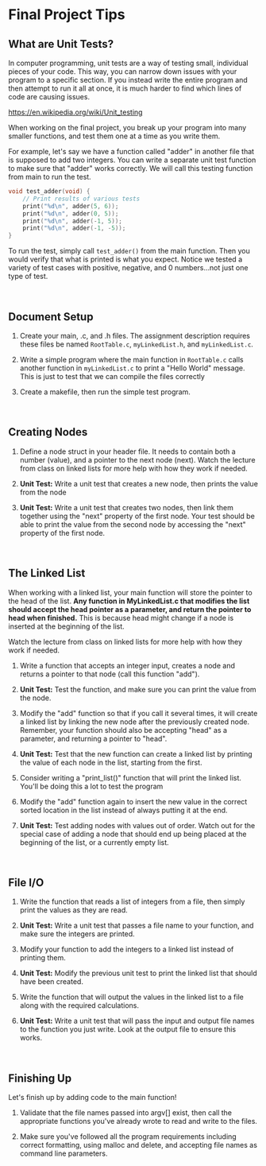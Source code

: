 # Final Project Tips

## What are Unit Tests?

In computer programming, unit tests are a way of testing small, individual pieces of your code. This way, you can narrow down issues with your program to a specific section. If you instead write the entire program and then attempt to run it all at once, it is much harder to find which lines of code are causing issues.

<https://en.wikipedia.org/wiki/Unit_testing>

When working on the final project, you break up your program into many smaller functions, and test them  one at a time as you write them. 

For example, let's say we have a function called "adder" in another file that is supposed to add two integers. You can write a separate unit test function to make sure that "adder" works correctly. We will call this testing function from main to run the test.

```c
void test_adder(void) {
	// Print results of various tests
	print("%d\n", adder(5, 6));
	print("%d\n", adder(0, 5));
	print("%d\n", adder(-1, 5));
	print("%d\n", adder(-1, -5));
}
```

To run the test, simply call `test_adder()` from the main function. Then you would verify that what is printed is what you expect. Notice we tested a variety of test cases with positive, negative, and 0 numbers...not just one type of test.

<br>

## Document Setup

1. Create your main, .c, and .h files. The assignment description requires these files be named `RootTable.c`, `myLinkedList.h`, and `myLinkedList.c`.

2. Write a simple program where the main function in `RootTable.c` calls another function in `myLinkedList.c` to print a "Hello World" message. This is just to test that we can compile the files correctly

3. Create a makefile, then run the simple test program. 

<br>

## Creating Nodes

1. Define a node struct in your header file. It needs to contain both a number (value), and a pointer to the next node (next). Watch the lecture from class on linked lists for more help with how they work if needed.

2. **Unit Test:** Write a unit test that creates a new node, then prints the value from the node

3. **Unit Test:** Write a unit test that creates two nodes, then link them together using the "next" property of the first node. Your test should be able to print the value from the second node by accessing the "next" property of the first node. 

<br>

## The Linked List 

When working with a linked list, your main function will store the pointer to the head of the list. **Any function in MyLinkedList.c that modifies the list should accept the head pointer as a parameter, and return the pointer to head when finished.** This is because head might change if a node is inserted at the beginning of the list. 

Watch the lecture from class on linked lists for more help with how they work if needed.

1. Write a function that accepts an integer input, creates a node and returns a pointer to that node (call this function "add").

2. **Unit Test:** Test the function, and make sure you can print the value from the node.

3. Modify the "add" function so that if you call it several times, it will create a linked list by linking the new node after the previously created node. Remember, your function should also be accepting "head" as a parameter, and returning a pointer to "head".

4. **Unit Test:** Test that the new function can create a linked list by printing the value of each node in the list, starting from the first.

5. Consider writing a "print_list()" function that will print the linked list. You'll be doing this a lot to test the program

6. Modify the "add" function again to insert the new value in the correct sorted location in the list instead of always putting it at the end.

7. **Unit Test:** Test adding nodes with values out of order. Watch out for the special case of adding a node that should end up being placed at the beginning of the list, or a currently empty list.

<br>

## File I/O

1. Write the function that reads a list of integers from a file, then simply print the values as they are read.

2. **Unit Test:** Write a unit test that passes a file name to your function, and make sure the integers are printed.

3. Modify your function to add the integers to a linked list instead of printing them.

4. **Unit Test:** Modify the previous unit test to print the linked list that should have been created.

5. Write the function that will output the values in the linked list to a file along with the required calculations.

6. **Unit Test:** Write a unit test that will pass the input and output file names to the function you just write. Look at the output file to ensure this works.

<br>

## Finishing Up

Let's finish up by adding code to the main function!

1. Validate that the file names passed into argv[] exist, then call the appropriate functions you've already wrote to read and write to the files.

2. Make sure you've followed all the program requirements including correct formatting, using malloc and delete, and accepting file names as command line parameters.
